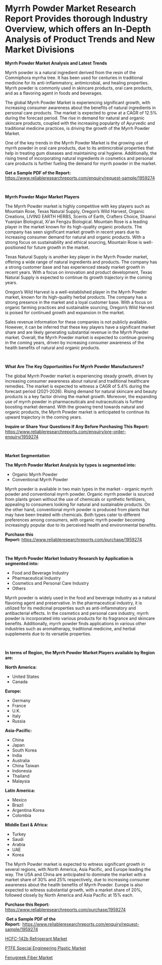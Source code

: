 <p><h1>Myrrh Powder Market Research Report Provides thorough Industry Overview, which offers an In-Depth Analysis of Product Trends and New Market Divisions</h1></p><p><strong>Myrrh Powder Market Analysis and Latest Trends</strong></p>
<p><p>Myrrh powder is a natural ingredient derived from the resin of the Commiphora myrrha tree. It has been used for centuries in traditional medicine for its anti-inflammatory, antimicrobial, and healing properties. Myrrh powder is commonly used in skincare products, oral care products, and as a flavoring agent in foods and beverages.</p><p>The global Myrrh Powder Market is experiencing significant growth, with increasing consumer awareness about the benefits of natural ingredients in personal care products. The market is expected to grow at a CAGR of 12.5% during the forecast period. The rise in demand for natural and organic skincare products, coupled with the increasing popularity of Ayurvedic and traditional medicine practices, is driving the growth of the Myrrh Powder Market.</p><p>One of the key trends in the Myrrh Powder Market is the growing use of myrrh powder in oral care products, due to its antimicrobial properties that help in treating gum diseases and maintaining oral hygiene. Additionally, the rising trend of incorporating natural ingredients in cosmetics and personal care products is further fueling the demand for myrrh powder in the market.</p></p>
<p><strong>Get a Sample PDF of the Report:&nbsp;</strong> <a href="https://www.reliableresearchreports.com/enquiry/request-sample/1959274">https://www.reliableresearchreports.com/enquiry/request-sample/1959274</a></p>
<p>&nbsp;</p>
<p><strong>Myrrh Powder Major Market Players</strong></p>
<p><p>The Myrrh Powder market is highly competitive with key players such as Mountain Rose, Texas Natural Supply, Oregon’s Wild Harvest, Organic Creations, LIVING EARTH HERBS, Scents of Earth, Crafters Choice, Shaanxi Yuanjian Biological, Xi'an Fengzu Biological. Mountain Rose is a leading player in the market known for its high-quality organic products. The company has seen significant market growth in recent years due to increasing consumer demand for natural and organic products. With a strong focus on sustainability and ethical sourcing, Mountain Rose is well-positioned for future growth in the market.</p><p>Texas Natural Supply is another key player in the Myrrh Powder market, offering a wide range of natural ingredients and products. The company has a strong customer base and has experienced steady market growth in recent years. With a focus on innovation and product development, Texas Natural Supply is expected to continue its growth trajectory in the coming years.</p><p>Oregon’s Wild Harvest is a well-established player in the Myrrh Powder market, known for its high-quality herbal products. The company has a strong presence in the market and a loyal customer base. With a focus on organic farming practices and sustainable sourcing, Oregon’s Wild Harvest is poised for continued growth and expansion in the market.</p><p>Sales revenue information for these companies is not publicly available. However, it can be inferred that these key players have a significant market share and are likely generating substantial revenue in the Myrrh Powder market. Overall, the Myrrh Powder market is expected to continue growing in the coming years, driven by increasing consumer awareness of the health benefits of natural and organic products.</p></p>
<p>&nbsp;</p>
<p><strong>What Are The Key Opportunities For Myrrh Powder Manufacturers?</strong></p>
<p><p>The global Myrrh Powder market is experiencing steady growth, driven by increasing consumer awareness about natural and traditional healthcare remedies. The market is expected to witness a CAGR of 5.4% during the forecast period (2021-2026). Rising demand for natural skincare and beauty products is a key factor driving the market growth. Moreover, the expanding use of myrrh powder in pharmaceuticals and nutraceuticals is further boosting market demand. With the growing trend towards natural and organic products, the Myrrh Powder market is anticipated to continue its upward trajectory in the coming years.</p></p>
<p><strong>Inquire or Share Your Questions If Any Before Purchasing This Report:</strong> <a href="https://www.reliableresearchreports.com/enquiry/pre-order-enquiry/1959274">https://www.reliableresearchreports.com/enquiry/pre-order-enquiry/1959274</a></p>
<p>&nbsp;</p>
<p><strong>Market Segmentation</strong></p>
<p><strong>The Myrrh Powder Market Analysis by types is segmented into:</strong></p>
<p><ul><li>Organic Myrrh Powder</li><li>Conventional Myrrh Powder</li></ul></p>
<p><p>Myrrh powder is available in two main types in the market - organic myrrh powder and conventional myrrh powder. Organic myrrh powder is sourced from plants grown without the use of chemicals or synthetic fertilizers, appealing to consumers looking for natural and sustainable products. On the other hand, conventional myrrh powder is produced from plants that may have been treated with chemicals. Both types cater to different preferences among consumers, with organic myrrh powder becoming increasingly popular due to its perceived health and environmental benefits.</p></p>
<p><strong>Purchase this Report:&nbsp;</strong><a href="https://www.reliableresearchreports.com/purchase/1959274">https://www.reliableresearchreports.com/purchase/1959274</a></p>
<p>&nbsp;</p>
<p><strong>The Myrrh Powder Market Industry Research by Application is segmented into:</strong></p>
<p><ul><li>Food and Beverage Industry</li><li>Pharmaceutical Industry</li><li>Cosmetics and Personal Care Industry</li><li>Others</li></ul></p>
<p><p>Myrrh powder is widely used in the food and beverage industry as a natural flavoring agent and preservative. In the pharmaceutical industry, it is utilized for its medicinal properties such as anti-inflammatory and antibacterial effects. In the cosmetics and personal care industry, myrrh powder is incorporated into various products for its fragrance and skincare benefits. Additionally, myrrh powder finds applications in various other industries such as aromatherapy, traditional medicine, and herbal supplements due to its versatile properties.</p></p>
<p>&nbsp;</p>
<p><strong>In terms of Region, the Myrrh Powder Market Players available by Region are:</strong></p>
<p>
    <p> <strong> North America: </strong>
        <ul>
            <li>United States</li>
            <li>Canada</li>
        </ul>
        </p> 
    <p> <strong> Europe: </strong>
        <ul>
            <li>Germany</li>
            <li>France</li>
            <li>U.K.</li>
            <li>Italy</li>
            <li>Russia</li>
        </ul>
        </p> 
    <p> <strong> Asia-Pacific: </strong>
        <ul>
            <li>China</li>
            <li>Japan</li>
            <li>South Korea</li>
            <li>India</li>
            <li>Australia</li>
            <li>China Taiwan</li>
            <li>Indonesia</li>
            <li>Thailand</li>
            <li>Malaysia</li>
        </ul>
        </p> 
    <p> <strong> Latin America: </strong>
        <ul>
            <li>Mexico</li>
            <li>Brazil</li>
            <li>Argentina Korea</li>
            <li>Colombia</li>
        </ul>
        </p> 
    <p> <strong> Middle East & Africa: </strong>
        <ul>
            <li>Turkey</li>
            <li>Saudi</li>
            <li>Arabia</li>
            <li>UAE</li>
            <li>Korea</li>
        </ul>
    </p>
    </p>
<p><p>The Myrrh Powder market is expected to witness significant growth in several regions, with North America, Asia Pacific, and Europe leading the way. The USA and China are anticipated to dominate the market with a market share of 30% and 25% respectively, due to increasing consumer awareness about the health benefits of Myrrh Powder. Europe is also expected to witness substantial growth, with a market share of 20%, followed closely by North America and Asia Pacific at 15% each.</p></p>
<p><strong>Purchase this Report: </strong><a href="https://www.reliableresearchreports.com/purchase/1959274">https://www.reliableresearchreports.com/purchase/1959274</a></p>
<p>&nbsp;<strong>Get a Sample PDF of the Report:&nbsp;&nbsp;</strong><a href="https://www.reliableresearchreports.com/enquiry/request-sample/1959274">https://www.reliableresearchreports.com/enquiry/request-sample/1959274</a></p>
<p><strong></strong></p>
<p><p><a href="https://view.publitas.com/reportprime-1/global-hcfc-142b-refrigerant-market-by-types-applications-and-major-players-with-regional-growth-rate-analysis-and-development-situation-from-2023-to-2030/">HCFC-142b Refrigerant Market</a></p><p><a href="https://view.publitas.com/reportprime-1/ptfe-special-engineering-plastic-market-size-furnishes-valuable-information-encompassing-market-share-market-trends-and-projections-spanning-from-2023-to-2030/">PTFE Special Engineering Plastic Market</a></p><p><a href="https://github.com/ruddyyedelwadw/Market-Research-Report-List-1/blob/main/fenugreek-fiber-market.md">Fenugreek Fiber Market</a></p></p>